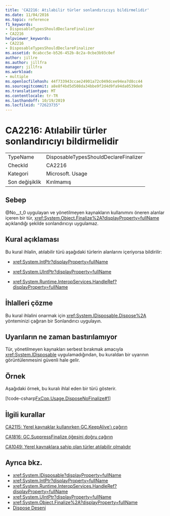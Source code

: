 ```yaml
---
title: 'CA2216: Atılabilir türler sonlandırıcıyı bildirmelidir'
ms.date: 11/04/2016
ms.topic: reference
f1_keywords:
- DisposableTypesShouldDeclareFinalizer
- CA2216
helpviewer_keywords:
- CA2216
- DisposableTypesShouldDeclareFinalizer
ms.assetid: 0cabcc5e-b526-452b-8c2a-0cbe3b93c0ef
author: jillre
ms.author: jillfra
manager: jillfra
ms.workload:
- multiple
ms.openlocfilehash: 44f733943ccae24901a72c049dcee94ea7d8cc44
ms.sourcegitcommit: a8e8f4bd5d508da34bbe9f2d4d9fa94da0539de0
ms.translationtype: MT
ms.contentlocale: tr-TR
ms.lasthandoff: 10/19/2019
ms.locfileid: "72623735"
---
```

# <a name="ca2216-disposable-types-should-declare-finalizer"></a>CA2216: Atılabilir türler sonlandırıcıyı bildirmelidir

|||
|-|-|
|TypeName|DisposableTypesShouldDeclareFinalizer|
|CheckId|CA2216|
|Kategori|Microsoft. Usage|
|Son değişiklik|Kırılmamış|

## <a name="cause"></a>Sebep

@No__t_0 uygulayan ve yönetilmeyen kaynakların kullanımını öneren alanlar içeren bir tür, <xref:System.Object.Finalize%2A?displayProperty=fullName> açıklandığı şekilde sonlandırıcıyı uygulamaz.

## <a name="rule-description"></a>Kural açıklaması

Bu kural ihlalin, atılabilir türü aşağıdaki türlerin alanlarını içeriyorsa bildirilir:

- <xref:System.IntPtr?displayProperty=fullName>

- <xref:System.UIntPtr?displayProperty=fullName>

- <xref:System.Runtime.InteropServices.HandleRef?displayProperty=fullName>

## <a name="how-to-fix-violations"></a>İhlalleri çözme

Bu kural ihlalini onarmak için <xref:System.IDisposable.Dispose%2A> yönteminizi çağıran bir Sonlandırıcı uygulayın.

## <a name="when-to-suppress-warnings"></a>Uyarıların ne zaman bastırılamıyor

Tür, yönetilmeyen kaynakları serbest bırakmak amacıyla <xref:System.IDisposable> uygulamadığından, bu kuraldan bir uyarının görüntülenmesini güvenli hale gelir.

## <a name="example"></a>Örnek

Aşağıdaki örnek, bu kuralı ihlal eden bir türü gösterir.

[!code-csharp[FxCop.Usage.DisposeNoFinalize#1](../code-quality/codesnippet/CSharp/ca2216-disposable-types-should-declare-finalizer_1.cs)]

## <a name="related-rules"></a>İlgili kurallar

[CA2115: Yerel kaynaklar kullanırken GC.KeepAlive'ı çağırın](../code-quality/ca2115.md)

[CA1816: GC.SuppressFinalize öğesini doğru çağırın](../code-quality/ca1816.md)

[CA1049: Yerel kaynaklara sahip olan türler atılabilir olmalıdır](../code-quality/ca1049.md)

## <a name="see-also"></a>Ayrıca bkz.

- <xref:System.IDisposable?displayProperty=fullName>
- <xref:System.IntPtr?displayProperty=fullName>
- <xref:System.Runtime.InteropServices.HandleRef?displayProperty=fullName>
- <xref:System.UIntPtr?displayProperty=fullName>
- <xref:System.Object.Finalize%2A?displayProperty=fullName>
- [Dispose Deseni](/dotnet/standard/design-guidelines/dispose-pattern)
